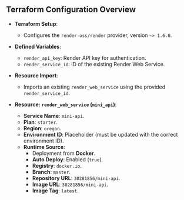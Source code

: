 ## Terraform Configuration Overview

- **Terraform Setup**:
  - Configures the `render-oss/render` provider, version `~> 1.6.0`.

- **Defined Variables**:
  - `render_api_key`: Render API key for authentication.
  - `render_service_id`: ID of the existing Render Web Service.

- **Resource Import**:
  - Imports an existing `render_web_service` using the provided `render_service_id`.

- **Resource: `render_web_service` (`mini_api`)**:
  - **Service Name**: `mini-api`.
  - **Plan**: `starter`.
  - **Region**: `oregon`.
  - **Environment ID**: Placeholder (must be updated with the correct environment ID).
  - **Runtime Source**:
    - Deployment from **Docker**.
    - **Auto Deploy**: Enabled (`true`).
    - **Registry**: `docker.io`.
    - **Branch**: `master`.
    - **Repository URL**: `30281856/mini-api`.
    - **Image URL**: `30281856/mini-api`.
    - **Image Tag**: `latest`.
